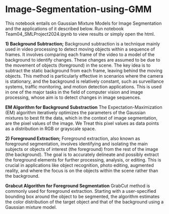 # Image-Segmentation-using-GMM
This notebook entails on Gaussian Mixture Models for Image Segmentation and the applications of it described below. Run notebook Team04_SMLProject2024.ipynb to view results or simply open the html.

**1) Background Subtraction;**
Background subtraction is a technique mainly used in video processing to detect moving objects within a sequence of frames. It involves comparing each frame of the video to a model of the background to identify changes. These changes are assumed to be due to the movement of objects (foreground) in the scene. The key idea is to subtract the static background from each frame, leaving behind the moving objects. This method is particularly effective in scenarios where the camera is stationary, and the background is relatively constant, such as surveillance systems, traffic monitoring, and motion detection applications. This is used in one of the major tasks in the field of computer vision and image processing, whose aim is to detect changes in image sequences.

**EM Algorithm for Background Substraction**
The Expectation-Maximization (EM) algorithm iteratively optimizes the parameters of the Gaussian mixtures to best fit the data, which in the context of image segmentation, are the pixel values of the image. We Treat this pixel values as data points as a distribution in RGB or grayscale space.

**2) Foreground Extraction;**
Foreground extraction, also known as foreground segmentation, involves identifying and isolating the main subjects or objects of interest (the foreground) from the rest of the image (the background). The goal is to accurately delineate and possibly extract the foreground elements for further processing, analysis, or editing. This is crucial in applications like object recognition, photo editing, augmented reality, and where the focus is on the objects within the scene rather than the background.

**Grabcut Algorithm for Foreground Segmentation**
GrabCut method is commonly used for foreground extraction. Starting with a user-specified bounding box around the object to be segmented, the algorithm estimates the color distribution of the target object and that of the background using a Gaussian mixture model.
